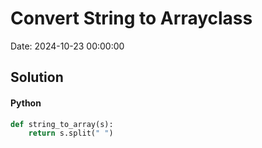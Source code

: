 # Convert String to Arrayclass

Date: 2024-10-23 00:00:00

## Solution

#### Python
```python
def string_to_array(s):
    return s.split(" ")
 ```